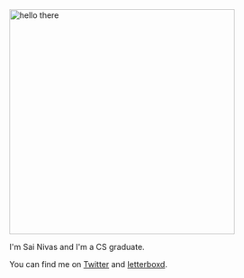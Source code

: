 <img width="400" src="https://user-images.githubusercontent.com/74004229/167757641-c316a52c-4e1d-4751-a57b-3086cf13e136.gif" alt="hello there"/>

I'm Sai Nivas and I'm a CS graduate.

You can find me on [Twitter](https://twitter.com/not_numba) and [letterboxd](https://letterboxd.com/kenough_).

